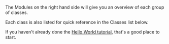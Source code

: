 The Modules on the right hand side will give you an overview of each group of classes.

Each class is also listed for quick reference in the Classes list below.

If you haven't already done the <a href="https://www.theprocedurepeople.com/trellinator-automate-trello/docs/trellinator_hello_world.pdf">Hello World tutorial</a>, that's a good place to start.
